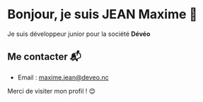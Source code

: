 # Bonjour, je suis JEAN Maxime 👋

Je suis développeur junior pour la société **Dévéo**

## Me contacter 📬

- Email : [maxime.jean@deveo.nc](mailto:maxime.jean@deveo.nc)

Merci de visiter mon profil ! 😊
